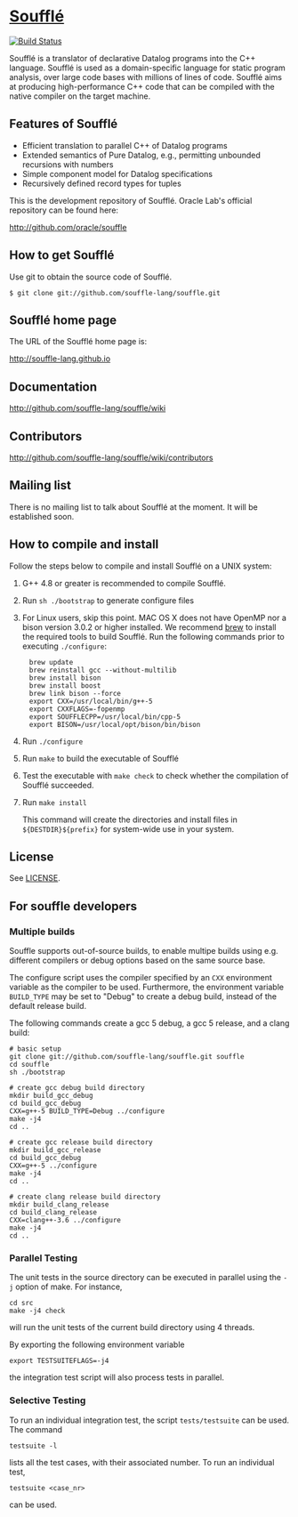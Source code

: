 
# [Soufflé](https://souffle-lang.gitio.com)

[![Build Status](https://travis-ci.org/souffle-lang/souffle.svg?branch=master)](https://travis-ci.org/souffle-lang/souffle)

Soufflé is a translator of declarative Datalog programs into the C++ language.  Soufflé is used as a domain-specific language for static program analysis, over large code bases with millions of lines of code.  Soufflé aims at producing high-performance C++ code that can be compiled with the native compiler on the target machine.  

## Features of Soufflé

*   Efficient translation to parallel C++ of Datalog programs
*   Extended semantics of Pure Datalog, e.g., permitting unbounded recursions with numbers 
*   Simple component model for Datalog specifications 
*   Recursively defined record types for tuples 

This is the development repository of Soufflé. Oracle Lab's official repository can be found here:

http://github.com/oracle/souffle

## How to get Soufflé
 
Use git to obtain the source code of Soufflé. 

    $ git clone git://github.com/souffle-lang/souffle.git

## Soufflé home page

The URL of the Soufflé home page is:

http://souffle-lang.github.io

## Documentation

http://github.com/souffle-lang/souffle/wiki

## Contributors

http://github.com/souffle-lang/souffle/wiki/contributors

## Mailing list

There is no mailing list to talk about Soufflé at the moment. It will be established soon. 

## How to compile and install 

Follow the steps below to compile and install Soufflé on a UNIX system:


1.  G++ 4.8 or greater is recommended to compile Soufflé. 

2.  Run `sh ./bootstrap` to generate configure files 

3.  For Linux users, skip this point. MAC OS X does not have OpenMP nor a bison version 3.0.2 or higher installed.
    We recommend [brew](http://brew.sh) to install the required tools to build Soufflé. Run the following commands prior to executing `./configure`:

```
     brew update                
     brew reinstall gcc --without-multilib                
     brew install bison  
     brew install boost
     brew link bison --force
     export CXX=/usr/local/bin/g++-5                
     export CXXFLAGS=-fopenmp                
     export SOUFFLECPP=/usr/local/bin/cpp-5
     export BISON=/usr/local/opt/bison/bin/bison
```

4.  Run `./configure`

5.  Run `make` to build the executable of Soufflé

6.  Test the executable with `make check` to check whether the compilation of Soufflé succeeded.

7.  Run `make install`

    This command will create the directories and install files in `${DESTDIR}${prefix}` for system-wide use in your system.

## License

See [LICENSE](https://github.com/souffle-lang/souffle/blob/master/LICENSE).

## For souffle developers

### Multiple builds
Souffle supports out-of-source builds, to enable multipe builds using e.g. different compilers or debug options based on the same source base. 

The configure script uses the compiler specified by an `CXX` environment variable as the compiler to be used. Furthermore, the environment variable `BUILD_TYPE` may be set to "Debug" to create a debug build, instead of the default release build.

The following commands create a gcc 5 debug, a gcc 5 release, and a clang build:
```
# basic setup
git clone git://github.com/souffle-lang/souffle.git souffle
cd souffle
sh ./bootstrap

# create gcc debug build directory
mkdir build_gcc_debug
cd build_gcc_debug
CXX=g++-5 BUILD_TYPE=Debug ../configure
make -j4
cd ..

# create gcc release build directory
mkdir build_gcc_release
cd build_gcc_debug
CXX=g++-5 ../configure
make -j4
cd ..

# create clang release build directory
mkdir build_clang_release
cd build_clang_release
CXX=clang++-3.6 ../configure
make -j4
cd ..
```

### Parallel Testing
The unit tests in the source directory can be executed in parallel using the `-j` option of make. For instance,
```
cd src
make -j4 check
```
will run the unit tests of the current build directory using 4 threads.

By exporting the following environment variable
```
export TESTSUITEFLAGS=-j4
```
the integration test script will also process tests in parallel.


### Selective Testing
To run an individual integration test, the script `tests/testsuite` can be used. The command
```
testsuite -l
```
lists all the test cases, with their associated number. To run an individual test,
```
testsuite <case_nr>
```
can be used.







